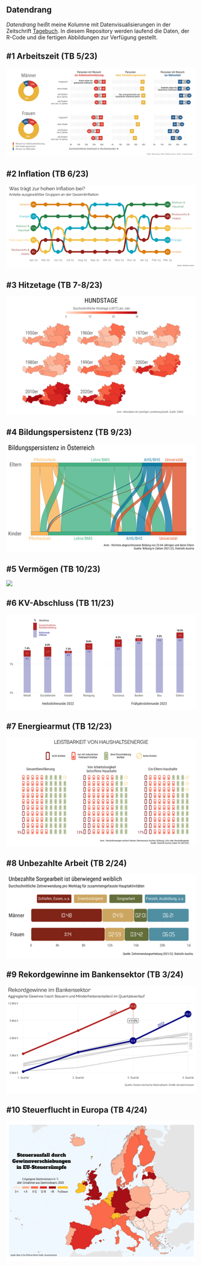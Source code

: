 ## Datendrang

*Datendrang* heißt meine Kolumne mit Datenvisualisierungen in der Zeitschrift [Tagebuch](https://tagebuch.at). In diesem Repository werden laufend die Daten, der R-Code und die fertigen Abbildungen zur Verfügung gestellt.

## #1 Arbeitszeit (TB 5/23)

![](05_23_Arbeitszeit.png)

## #2 Inflation (TB 6/23)

![](06_23_Inflation.png)

## #3 Hitzetage (TB 7-8/23)

![](07_23_Hitzetage.png)

## #4 Bildungspersistenz (TB 9/23)

![](09_23_Bildung.png)

## #5 Vermögen (TB 10/23)

![](10_23_Vermögen.png)

## #6 KV-Abschluss (TB 11/23)

![](11_23_KV-Abschluss.png)

## #7 Energiearmut (TB 12/23)

![](12_23_Energiearmut.png)

## #8 Unbezahlte Arbeit (TB 2/24)

![](02_24_Unbezahlte_Arbeit.png)

## #9 Rekordgewinne im Bankensektor (TB 3/24)

![](03_24_Bankengewinne.png)

## #10 Steuerflucht in Europa (TB 4/24)

![](04_24_Steuerflucht.png)